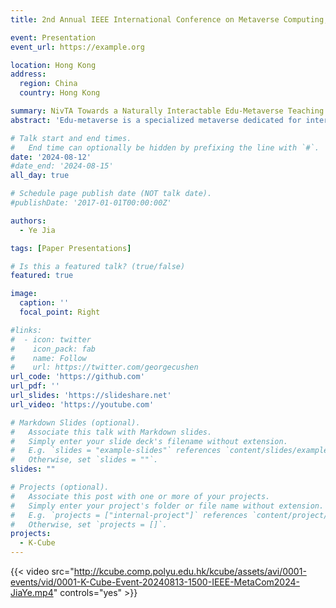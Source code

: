 ```yaml
---
title: 2nd Annual IEEE International Conference on Metaverse Computing, Networking, and Applications

event: Presentation
event_url: https://example.org

location: Hong Kong
address:
  region: China
  country: Hong Kong

summary: NivTA Towards a Naturally Interactable Edu-Metaverse Teaching Assistant for CAVE
abstract: 'Edu-metaverse is a specialized metaverse dedicated for interactive education in an immersive environment. Its main purpose is to immerse the learners in a digital environment and conduct learning activities that could mirror reality. Not only does it enable activities that may be difficult to perform in the real world, but it also extends the interaction to personalized and CL. This is a more effective pedagogical approach as it tends to enhance the motivation and engagement of students and it increases their active participation in lessons delivered. To this extend, we propose to realize an interactive virtual teaching assistant called NivTA. To make NivTA easily accessible and engaging by multiple users simultaneously, we also propose to use a CAVE virtual environment (CAVE-VR) as a “metaverse window” into concepts, ideas, topics, and learning activities. The students simply need to step into the CAVE-VR and interact with a life-size teaching assistant that they can engage with naturally, as if they are approaching a real person. Instead of textbased interaction currently developed for large language models (LLM), NivTA is given additional cues regarding the users so it can react more naturally via a specific prompt design. For example, the user can simply point to an educational concept and ask NivTA to explain what it is. To guide NivTA onto the educational concept, the prompt is also designed to feed in an educational KG to provide NivTA with the context of the student’s question. The NivTA system is an integration of several components that are discussed in this paper. We further describe how the system is designed and implemented, along with potential applications and future work on interactive collaborative edumetaverse environments dedicated for teaching and learning.'

# Talk start and end times.
#   End time can optionally be hidden by prefixing the line with `#`.
date: '2024-08-12'
#date_end: '2024-08-15'
all_day: true

# Schedule page publish date (NOT talk date).
#publishDate: '2017-01-01T00:00:00Z'

authors:
  - Ye Jia

tags: [Paper Presentations]

# Is this a featured talk? (true/false)
featured: true

image:
  caption: ''
  focal_point: Right

#links:
#  - icon: twitter
#    icon_pack: fab
#    name: Follow
#    url: https://twitter.com/georgecushen
url_code: 'https://github.com'
url_pdf: ''
url_slides: 'https://slideshare.net'
url_video: 'https://youtube.com'

# Markdown Slides (optional).
#   Associate this talk with Markdown slides.
#   Simply enter your slide deck's filename without extension.
#   E.g. `slides = "example-slides"` references `content/slides/example-slides.md`.
#   Otherwise, set `slides = ""`.
slides: ""

# Projects (optional).
#   Associate this post with one or more of your projects.
#   Simply enter your project's folder or file name without extension.
#   E.g. `projects = ["internal-project"]` references `content/project/deep-learning/index.md`.
#   Otherwise, set `projects = []`.
projects:
  - K-Cube
---
```



{{< video src="http://kcube.comp.polyu.edu.hk/kcube/assets/avi/0001-events/vid/0001-K-Cube-Event-20240813-1500-IEEE-MetaCom2024-JiaYe.mp4" controls="yes" >}}



